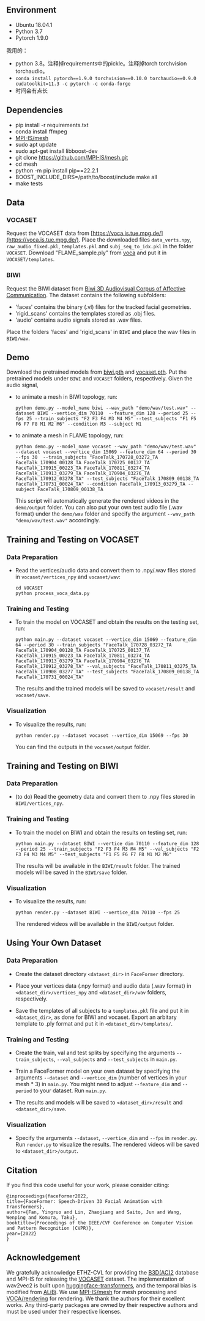 

## Environment

- Ubuntu 18.04.1
- Python 3.7
- Pytorch 1.9.0

我用的：
- python 3.8。注释掉requirements中的pickle。注释掉torch torchvision torchaudio。
- `conda install pytorch==1.9.0 torchvision==0.10.0 torchaudio==0.9.0 cudatoolkit=11.3 -c pytorch -c conda-forge`
- 时间会有点长

## Dependencies

- pip install -r requirements.txt
- conda install ffmpeg
- [MPI-IS/mesh](https://github.com/MPI-IS/mesh)
- sudo apt update
- sudo apt-get install libboost-dev
- git clone https://github.com/MPI-IS/mesh.git
- cd mesh
- python -m pip install pip==22.2.1
- BOOST_INCLUDE_DIRS=/path/to/boost/include make all
- make tests


## Data

### VOCASET

Request the VOCASET data from [https://voca.is.tue.mpg.de/](https://voca.is.tue.mpg.de/). Place the downloaded files `data_verts.npy`, `raw_audio_fixed.pkl`, `templates.pkl` and `subj_seq_to_idx.pkl` in the folder `VOCASET`. Download "FLAME_sample.ply" from [voca](https://github.com/TimoBolkart/voca/tree/master/template) and put it in `VOCASET/templates`.

### BIWI

Request the BIWI dataset from [Biwi 3D Audiovisual Corpus of Affective Communication](https://data.vision.ee.ethz.ch/cvl/datasets/b3dac2.en.html). The dataset contains the following subfolders:

- 'faces' contains the binary (.vl) files for the tracked facial geometries. 
- 'rigid_scans' contains the templates stored as .obj files. 
- 'audio' contains audio signals stored as .wav files. 

Place the folders 'faces' and 'rigid_scans' in `BIWI` and place the wav files in `BIWI/wav`.

## Demo

Download the pretrained models from [biwi.pth](https://drive.google.com/file/d/1WR1P25EE7Aj1nDZ4MeRsqdyGnGzmkbPX/view?usp=sharing) and [vocaset.pth](https://drive.google.com/file/d/1GUQBk9FqUimoT6UNgU0gyQnjGv-2_Lyp/view?usp=sharing). Put the pretrained models under `BIWI` and `VOCASET` folders, respectively. Given the audio signal,

- to animate a mesh in BIWI topology, run: 
	```
	python demo.py --model_name biwi --wav_path "demo/wav/test.wav" --dataset BIWI --vertice_dim 70110  --feature_dim 128 --period 25 --fps 25 --train_subjects "F2 F3 F4 M3 M4 M5" --test_subjects "F1 F5 F6 F7 F8 M1 M2 M6" --condition M3 --subject M1
	```

- to animate a mesh in FLAME topology, run: 
	```
	python demo.py --model_name vocaset --wav_path "demo/wav/test.wav" --dataset vocaset --vertice_dim 15069 --feature_dim 64 --period 30  --fps 30  --train_subjects "FaceTalk_170728_03272_TA FaceTalk_170904_00128_TA FaceTalk_170725_00137_TA FaceTalk_170915_00223_TA FaceTalk_170811_03274_TA FaceTalk_170913_03279_TA FaceTalk_170904_03276_TA FaceTalk_170912_03278_TA" --test_subjects "FaceTalk_170809_00138_TA FaceTalk_170731_00024_TA" --condition FaceTalk_170913_03279_TA --subject FaceTalk_170809_00138_TA
	```
	This script will automatically generate the rendered videos in the `demo/output` folder. You can also put your own test audio file (.wav format) under the `demo/wav` folder and specify the argument `--wav_path "demo/wav/test.wav"` accordingly.

## Training and Testing on VOCASET

###  Data Preparation

- Read the vertices/audio data and convert them to .npy/.wav files stored in `vocaset/vertices_npy` and `vocaset/wav`:

	```
	cd VOCASET
	python process_voca_data.py
	```

### Training and Testing

- To train the model on VOCASET and obtain the results on the testing set, run:

	```
	python main.py --dataset vocaset --vertice_dim 15069 --feature_dim 64 --period 30 --train_subjects "FaceTalk_170728_03272_TA FaceTalk_170904_00128_TA FaceTalk_170725_00137_TA FaceTalk_170915_00223_TA FaceTalk_170811_03274_TA FaceTalk_170913_03279_TA FaceTalk_170904_03276_TA FaceTalk_170912_03278_TA" --val_subjects "FaceTalk_170811_03275_TA FaceTalk_170908_03277_TA" --test_subjects "FaceTalk_170809_00138_TA FaceTalk_170731_00024_TA"
	```
	The results and the trained models will be saved to `vocaset/result` and `vocaset/save`.


### Visualization

- To visualize the results, run:

	```
	python render.py --dataset vocaset --vertice_dim 15069 --fps 30
	```
	You can find the outputs in the `vocaset/output` folder.

## Training and Testing on BIWI

###  Data Preparation

- (to do) Read the geometry data and convert them to .npy files stored in `BIWI/vertices_npy`.

### Training and Testing

- To train the model on BIWI and obtain the results on testing set, run:

	```
	python main.py --dataset BIWI --vertice_dim 70110 --feature_dim 128 --period 25 --train_subjects "F2 F3 F4 M3 M4 M5" --val_subjects "F2 F3 F4 M3 M4 M5" --test_subjects "F1 F5 F6 F7 F8 M1 M2 M6"
	```
	The results will be available in the `BIWI/result` folder. The trained models will be saved in the `BIWI/save` folder.

### Visualization

- To visualize the results, run:

	```
	python render.py --dataset BIWI --vertice_dim 70110 --fps 25
	```
	The rendered videos will be available in the `BIWI/output` folder.

## Using Your Own Dataset

###  Data Preparation

- Create the dataset directory `<dataset_dir>` in `FaceFormer` directory. 

- Place your vertices data (.npy format) and audio data (.wav format)  in `<dataset_dir>/vertices_npy` and `<dataset_dir>/wav` folders, respectively. 

- Save the templates of all subjects to a `templates.pkl` file and put it in `<dataset_dir>`, as done for BIWI and vocaset. Export an arbitary template to .ply format and put it in `<dataset_dir>/templates/`.

### Training and Testing

- Create the train, val and test splits by specifying the arguments `--train_subjects`, `--val_subjects` and `--test_subjects` in `main.py`. 

- Train a FaceFormer model on your own dataset by specifying the arguments `--dataset` and `--vertice_dim` (number of vertices in your mesh * 3) in `main.py`. You might need to adjust `--feature_dim` and `--period` to your dataset. Run `main.py`.

- The results and models will be saved to `<dataset_dir>/result` and `<dataset_dir>/save`.

### Visualization

- Specify the arguments `--dataset`, `--vertice_dim` and `--fps` in `render.py`. Run `render.py` to visualize the results. The rendered videos will be saved to `<dataset_dir>/output`.

## Citation

If you find this code useful for your work, please consider citing:
```
@inproceedings{faceformer2022,
title={FaceFormer: Speech-Driven 3D Facial Animation with Transformers},
author={Fan, Yingruo and Lin, Zhaojiang and Saito, Jun and Wang, Wenping and Komura, Taku},
booktitle={Proceedings of the IEEE/CVF Conference on Computer Vision and Pattern Recognition (CVPR)},
year={2022}
}
```

## Acknowledgement

We gratefully acknowledge ETHZ-CVL for providing the [B3D(AC)2](https://data.vision.ee.ethz.ch/cvl/datasets/b3dac2.en.html) database and MPI-IS for releasing the [VOCASET](https://voca.is.tue.mpg.de/) dataset. The implementation of wav2vec2 is built upon [huggingface-transformers](https://github.com/huggingface/transformers/blob/master/src/transformers/models/wav2vec2/modeling_wav2vec2.py), and the temporal bias is modified from [ALiBi](https://github.com/ofirpress/attention_with_linear_biases). We use [MPI-IS/mesh](https://github.com/MPI-IS/mesh) for mesh processing and [VOCA/rendering](https://github.com/TimoBolkart/voca) for rendering. We thank the authors for their excellent works. Any third-party packages are owned by their respective authors and must be used under their respective licenses.


